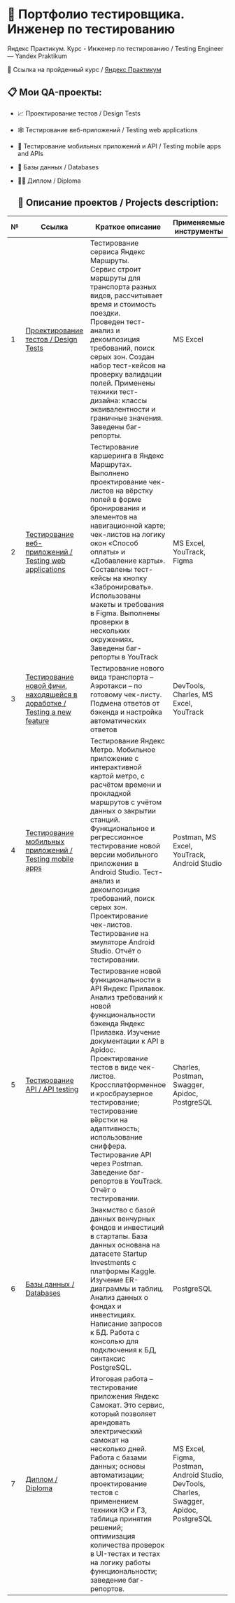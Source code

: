 # :mag_right: Портфолио тестировщика. Инженер по тестированию 

Яндекс Практикум. Курс - Инженер по тестированию  / Testing Engineer — Yandex Praktikum

🔗  Ссылка на пройденный курс / [Яндекс Практикум](https://practicum.yandex.ru/qa-engineer/) <br />

## 📋 Мои QA-проекты:

- :chart_with_upwards_trend: Проектирование тестов / Design Tests
- :spider_web: Тестирование веб-приложений / Testing web applications
- :iphone: Тестирование мобильных приложений и API / Testing mobile apps and APIs
- :floppy_disk: Базы данных / Databases
- :man_technologist: Диплом / Diploma

  ## :page_with_curl: Описание проектов / Projects description:
|        №      | Ссылка            | Краткое описание                                                 | Применяемые инструменты | 
|---------------|-------------------|------------------------------------------------------------------|-------------------------|
|1              |[Проектирование тестов / Design Tests](https://docs.google.com/spreadsheets/d/13-UqFONWztkPf8k-Klgq54hftE5xaYDAdFZLeVpzHsI/edit?usp=sharing) | Тестирование сервиса Яндекс Маршруты. <br>Сервис строит маршруты для транспорта разных видов, рассчитывает время и стоимость поездки. <br>Проведен тест-анализ и декомпозиция требований, поиск серых зон. Создан набор тест-кейсов на проверку валидации полей. Применены техники тест-дизайна: классы эквивалентности и граничные значения. Заведены баг-репорты. |MS Excel| 
|2              |[Тестирование веб-приложений / Testing web applications](https://docs.google.com/spreadsheets/d/1xetdzWjwPBar9JNWCdJ4ZYLtHTyb4lNB9-JrxL_FR2c/edit?usp=sharing )| Тестирование каршеринга в Яндекс Маршрутах. <br> Выполнено проектирование чек-листов на вёрстку полей в форме бронирования и элементов на навигационной карте; чек-листов на логику окон «Способ оплаты» и «Добавление карты». Составлены тест-кейсы на кнопку «Забронировать». Использованы макеты и требования в Figma. Выполнены проверки в нескольких окружениях. Заведены баг-репорты в YouTrack | MS Excel, YouTrack, Figma|
|3              |[Тестирование новой фичи, находящейся в доработке / Testing a new feature]( https://docs.google.com/spreadsheets/d/1xetdzWjwPBar9JNWCdJ4ZYLtHTyb4lNB9-JrxL_FR2c/edit?usp=sharing )| Тестирование нового вида транспорта – Аэротакси – по готовому чек-листу. Подмена ответов от бэкенда и настройка автоматических ответов |DevTools, Charles, MS Excel, YouTrack|
|4              |[Тестирование мобильных приложений / Testing mobile apps]( https://docs.google.com/spreadsheets/d/1iLq6VgnD4zK1OAh_4_83YQQ_Akg4k0vSRGMjRhg1hyc/edit?usp=sharing )| Тестирование Яндекс Метро. Мобильное приложение с интерактивной картой метро, с расчётом времени и прокладкой маршрутов с учётом данных о закрытии станций. <br> Функциональное и регрессионное тестирование новой версии мобильного приложения в Android Studio. Тест-анализ и декомпозиция требований, поиск серых зон. Проектирование чек-листов. Тестирование на эмуляторе Android Studio. Отчёт о тестировании. |Postman, MS Excel, YouTrack, Android Studio|
5               |[Тестирование API / API testing]( https://docs.google.com/spreadsheets/d/1PNLPxLEv2G5BXjRHNsbBcZo5q20yfz7KdvgNtuypynU/edit?usp=sharing)| Тестирование новой функциональности в API Яндекс Прилавок. <br> Анализ требований к новой функциональности бэкенда Яндекс Прилавка. Изучение документации к API в Apidoc. Проектирование тестов в виде чек-листов. Кроссплатформенное и кросбраузерное тестирование; тестирование вёрстки на адаптивность; использование сниффера. Тестирование API через Postman. Заведение баг-репортов в YouTrack. Отчёт о тестировании. |Charles, Postman, Swagger, Аpidoc, PostgreSQL|
6              |[Базы данных / Databases]( )| Знакмство с базой данных венчурных фондов и инвестиций в стартапы. База данных основана на датасете Startup Investments с платформы Kaggle. Изучение ER-диаграммы и таблиц. Анализ данных о фондах и инвестициях. Написание запросов к БД. Работа с консолью для подключения к БД, синтаксис PostgreSQL. | PostgreSQL|
|7              |[Диплом / Diploma]( )| Итоговая работа – тестирование приложения Яндекс Самокат. Это сервис, который позволяет арендовать электрический самокат на несколько дней. <br/> Работа с базами данных; основы автоматизации; проектирование тестов с применением техники КЭ и ГЗ, таблица принятия решений; оптимизация количества проверок в UI-тестах и тестах на логику работы функциональности; заведение баг-репортов. | MS Excel, Figma, Postman, Android Studio, DevTools, Charles, Swagger, Apidoc, PostgreSQL|
